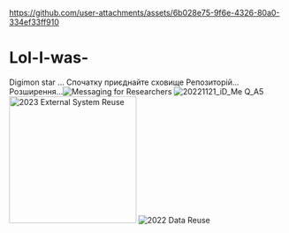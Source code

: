 

https://github.com/user-attachments/assets/6b028e75-9f6e-4326-80a0-334ef33ff910

# Lol-I-was-
Digimon star 
…
Спочатку приєднайте сховище
Репозиторій…
Розширення…![Messaging for Researchers](https://github.com/user-attachments/assets/10e8e065-6790-4da5-8488-cd8b28ea2e00)
![20221121_iD_Me Q_A5](https://github.com/user-attachments/assets/e5381e0c-0e7e-4ffd-9f15-2f9c367a0f64)
<img width="230" alt="2023 External System Reuse" src="https://github.com/user-attachments/assets/5bce2bbb-5af7-4675-99a7-bde55ef0caa9" />
![2022 Data Reuse](https://github.com/user-attachments/assets/00e9c405-b215-4fd0-9f89-b3ebbfb60d3e)
